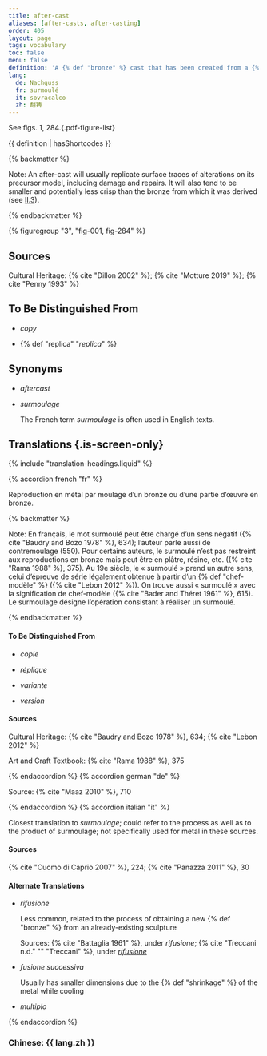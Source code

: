 ```yaml
---
title: after-cast
aliases: [after-casts, after-casting]
order: 405
layout: page
tags: vocabulary
toc: false
menu: false
definition: 'A {% def "bronze" %} cast that has been created from a {% def "mold" %} taken directly from an existing bronze. After-casts are therefore made using the indirect lost-wax process, or in some instances by {% def "sand casting" %}.'
lang:
  de: Nachguss
  fr: surmoulé
  it: sovracalco
  zh: 翻铸
---
```


See figs. 1, 284.{.pdf-figure-list}

{{ definition | hasShortcodes }}

{% backmatter %}

Note: An after-cast will usually replicate surface traces of alterations on its precursor model, including damage and repairs. It will also tend to be smaller and potentially less crisp than the bronze from which it was derived (see [II.3](/vol-2/3/)).

{% endbackmatter %}

{% figuregroup "3", "fig-001, fig-284" %}

## Sources

Cultural Heritage: {% cite "Dillon 2002" %}; {% cite "Motture 2019" %}; {% cite "Penny 1993" %}

## To Be Distinguished From

- *copy*

- {% def "replica" "*replica*" %}

## Synonyms

- *aftercast*

- *surmoulage*

    The French term *surmoulage* is often used in English texts.

## Translations {.is-screen-only}

<div class="accordion">
{% include "translation-headings.liquid" %}

{% accordion french "fr" %}

Reproduction en métal par moulage d’un bronze ou d’une partie d’œuvre en bronze.

{% backmatter %}

Note: En français, le mot surmoulé peut être chargé d’un sens négatif ({% cite "Baudry and Bozo 1978" %}, 634); l’auteur parle aussi de contremoulage (550). Pour certains auteurs, le surmoulé n’est pas restreint aux reproductions en bronze mais peut être en plâtre, résine, etc. ({% cite "Rama 1988" %}, 375). Au 19e siècle, le « surmoulé » prend un autre sens, celui d’épreuve de série légalement obtenue à partir d’un {% def "chef-modèle" %} ({% cite "Lebon 2012" %}). On trouve aussi « surmoulé » avec la signification de chef-modèle ({% cite "Bader and Théret 1961" %}, 615). Le surmoulage désigne l’opération consistant à réaliser un surmoulé.

{% endbackmatter %}

#### To Be Distinguished From

- *copie*

- *réplique*

- *variante*

- *version*

#### Sources

Cultural Heritage: {% cite "Baudry and Bozo 1978" %}, 634; {% cite "Lebon 2012" %}

Art and Craft Textbook: {% cite "Rama 1988" %}, 375

{% endaccordion %}
{% accordion german "de" %}

Source: {% cite "Maaz 2010" %}, 710

{% endaccordion %}
{% accordion italian "it" %}

Closest translation to *surmoulage*; could refer to the process as well as to the product of surmoulage; not specifically used for metal in these sources.

#### Sources

{% cite "Cuomo di Caprio 2007" %}, 224; {% cite "Panazza 2011" %}, 30

#### Alternate Translations

- *rifusione*

    Less common, related to the process of obtaining a new {% def "bronze" %} from an already-existing sculpture

    Sources: {% cite "Battaglia 1961" %}, under *rifusione*; {% cite "Treccani n.d." "" "Treccani" %}, under [*rifusione*](http://www.treccani.it/vocabolario/rifusione/)

- *fusione successiva*

    Usually has smaller dimensions due to the {% def "shrinkage" %} of the metal while cooling

- *multiplo*
 
{% endaccordion %}

### **Chinese**: <span lang="zh">{{ lang.zh }}</span>

</div>
